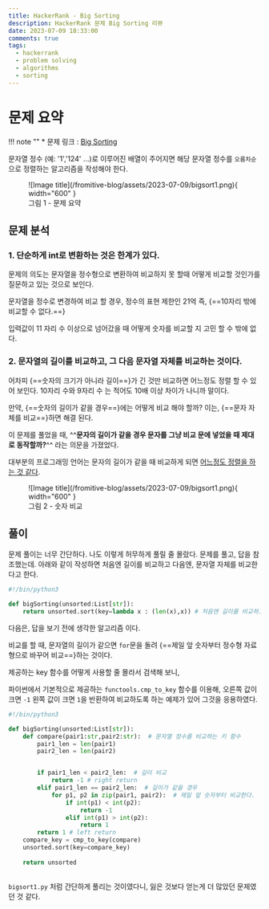 ```yaml
---
title: HackerRank - Big Sorting
description: HackerRank 문제 Big Sorting 리뷰
date: 2023-07-09 18:33:00
comments: true
tags:
  - hackerrank
  - problem solving
  - algorithms
  - sorting
---
```


# 문제 요약

!!! note ""
    * 문제 링크 : [Big Sorting](https://www.hackerrank.com/challenges/big-sorting)

문자열 정수 (예: '1','124' ...)로 이루어진 배열이 주어지면 해당 문자열 정수를 `오름차순`으로 정렬하는 알고리즘을 작성해야 한다.

<figure markdown>
  ![Image title](/fromitive-blog/assets/2023-07-09/bigsort1.png){ width="600" }
  <figcaption>그림 1 - 문제 요약</figcaption>
</figure>


## 문제 분석

### 1. 단순하게 int로 변환하는 것은 한계가 있다.

문제의 의도는 문자열을 정수형으로 변환하여 비교하지 못 할때 어떻게 비교할 것인가를 질문하고 있는 것으로 보인다.

문자열을 정수로 변경하여 비교 할 경우, 정수의 표현 제한인 21억 즉, {==10자리 밖에 비교할 수 없다.==}

입력값이 11 자리 수 이상으로 넘어갔을 때 어떻게 숫자를 비교할 지 고민 할 수 밖에 없다.

### 2. 문자열의 길이를 비교하고, 그 다음 문자열 자체를 비교하는 것이다.

어차피 {==숫자의 크기가 아니라 길이==}가 긴 것만 비교하면 어느정도 정렬 할 수 있어 보인다. 10자리 수와 9자리 수 는 적어도 10배 이상 차이가 나니까 말이다. 

만약, {==숫자의 길이가 같을 경우==}에는 어떻게 비교 해야 할까? 이는, {==문자 자체를 비교==}하면 해결 된다.

이 문제를 풀었을 때, ^^**문자의 길이가 같을 경우 문자를 그냥 비교 문에 넣었을 때 제대로 동작할까?**^^ 라는 의문을 가졌었다.

대부분의 프로그래밍 언어는 문자의 길이가 같을 때 비교하게 되면 [어느정도 정렬을 하는 것 같다](https://www.hackerrank.com/challenges/big-sorting/forum).

<figure markdown>
  ![Image title](/fromitive-blog/assets/2023-07-09/bigsort1.png){ width="600" }
  <figcaption>그림 2 - 숫자 비교</figcaption>
</figure>


## 풀이

문제 풀이는 너무 간단하다. 나도 이렇게 허무하게 풀릴 줄 몰랐다. 문제를 풀고, 답을 참조했는데. 아래와 같이 작성하면 처음엔 길이를 비교하고 다음엔, 문자열 자체를 비교한다고 한다.

``` python title='bigsort1.py' linenums="1"
#!/bin/python3

def bigSorting(unsorted:List[str]):
    return unsorted.sort(key=lambda x : (len(x),x)) # 처음엔 길이를 비교하고, 두번 째로는 문자열 자체를 비교

```

다음은, 답을 보기 전에 생각한 알고리즘 이다.

비교를 할 때, 문자열의 길이가 같으면 `for`문을 돌려 {==제일 앞 숫자부터 정수형 자료형으로 바꾸어 비교==}하는 것이다.

제공하는 key 함수를 어떻게 사용할 줄 몰라서 검색해 보니, 

파이썬에서 기본적으로 제공하는 `functools.cmp_to_key` 함수를 이용해, 오른쪽 값이 크면 `-1` 왼쪽 값이 크면 `1`을 반환하여 비교하도록 하는 예제가 있어 그것을 응용하였다.

``` python title='bigsort2.py' linenums="1"
#!/bin/python3

def bigSorting(unsorted:List[str]):
    def compare(pair1:str,pair2:str):  # 문자열 정수를 비교하는 키 함수
        pair1_len = len(pair1)
        pair2_len = len(pair2)


        if pair1_len < pair2_len:  # 길이 비교
            return -1 # right return
        elif pair1_len == pair2_len:  # 길이가 같을 경우
            for p1, p2 in zip(pair1, pair2):  # 제일 앞 숫자부터 비교한다.
                if int(p1) < int(p2):
                    return -1
                elif int(p1) > int(p2):
                    return 1
        return 1 # left return
    compare_key = cmp_to_key(compare)
    unsorted.sort(key=compare_key)
    
    return unsorted
    
```

`bigsort1.py` 처럼 간단하게 풀리는 것이였다니, 잃은 것보다 얻는게 더 많았던 문제였던 것 같다.


